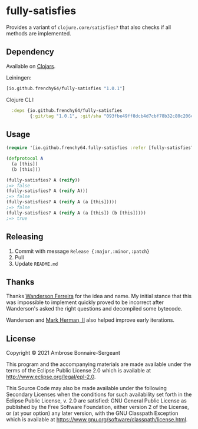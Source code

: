 # fully-satisfies

Provides a variant of `clojure.core/satisfies?` that also checks if all methods are implemented.

## Dependency

Available on [Clojars](https://clojars.org/io.github.frenchy64/fully-satisfies).

Leiningen:

```clojure
[io.github.frenchy64/fully-satisfies "1.0.1"]
```

Clojure CLI:

```clojure
  :deps {io.github.frenchy64/fully-satisfies 
         {:git/tag "1.0.1", :git/sha "093fbe49ff8dcb4d7cbf78b32c80c206c36ac840"}}
```

## Usage

```clojure
(require '[io.github.frenchy64.fully-satisfies :refer [fully-satisfies?]])

(defprotocol A
  (a [this])
  (b [this]))

(fully-satisfies? A (reify))
;=> false
(fully-satisfies? A (reify A)))
;=> false
(fully-satisfies? A (reify A (a [this]))))
;=> false
(fully-satisfies? A (reify A (a [this]) (b [this]))))
;=> true
```

## Releasing

1. Commit with message `Release {:major,:minor,:patch}`
2. Pull
3. Update `README.md`

## Thanks

Thanks [Wanderson Ferreira](https://github.com/wandersoncferreira) for the idea and name. My initial stance that this was impossible to implement quickly proved to be incorrect after Wanderson's asked the right questions and decompiled some bytecode.

Wanderson and [Mark Herman, II](https://github.com/turbodog99) also helped improve early iterations.

## License

Copyright © 2021 Ambrose Bonnaire-Sergeant

This program and the accompanying materials are made available under the
terms of the Eclipse Public License 2.0 which is available at
http://www.eclipse.org/legal/epl-2.0.

This Source Code may also be made available under the following Secondary
Licenses when the conditions for such availability set forth in the Eclipse
Public License, v. 2.0 are satisfied: GNU General Public License as published by
the Free Software Foundation, either version 2 of the License, or (at your
option) any later version, with the GNU Classpath Exception which is available
at https://www.gnu.org/software/classpath/license.html.
